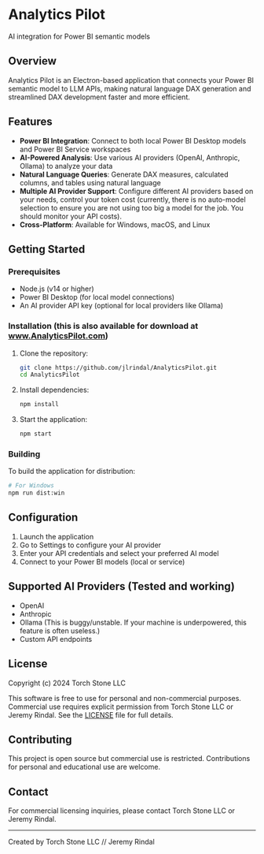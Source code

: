 # Analytics Pilot

AI integration for Power BI semantic models

## Overview

Analytics Pilot is an Electron-based application that connects your Power BI semantic model to LLM APIs, making natural language DAX generation and streamlined DAX development faster and more efficient.

## Features

- **Power BI Integration**: Connect to both local Power BI Desktop models and Power BI Service workspaces
- **AI-Powered Analysis**: Use various AI providers (OpenAI, Anthropic, Ollama) to analyze your data
- **Natural Language Queries**: Generate DAX measures, calculated columns, and tables using natural language
- **Multiple AI Provider Support**: Configure different AI providers based on your needs, control your token cost (currently, there is no auto-model selection to ensure you are not using too big a model for the job. You should monitor your API costs).
- **Cross-Platform**: Available for Windows, macOS, and Linux

## Getting Started

### Prerequisites

- Node.js (v14 or higher)
- Power BI Desktop (for local model connections)
- An AI provider API key (optional for local providers like Ollama)

### Installation (this is also available for download at www.AnalyticsPilot.com)

1. Clone the repository:
   ```bash
   git clone https://github.com/jlrindal/AnalyticsPilot.git
   cd AnalyticsPilot
   ```

2. Install dependencies:
   ```bash
   npm install
   ```

3. Start the application:
   ```bash
   npm start
   ```

### Building

To build the application for distribution:

```bash
# For Windows
npm run dist:win
```

## Configuration

1. Launch the application
2. Go to Settings to configure your AI provider
3. Enter your API credentials and select your preferred AI model
4. Connect to your Power BI models (local or service)

## Supported AI Providers (Tested and working)

- OpenAI
- Anthropic
- Ollama (This is buggy/unstable. If your machine is underpowered, this feature is often useless.)
- Custom API endpoints

## License

Copyright (c) 2024 Torch Stone LLC

This software is free to use for personal and non-commercial purposes. Commercial use requires explicit permission from Torch Stone LLC or Jeremy Rindal. See the [LICENSE](LICENSE) file for full details.

## Contributing

This project is open source but commercial use is restricted. Contributions for personal and educational use are welcome.

## Contact

For commercial licensing inquiries, please contact Torch Stone LLC or Jeremy Rindal.

---

Created by Torch Stone LLC // Jeremy Rindal
